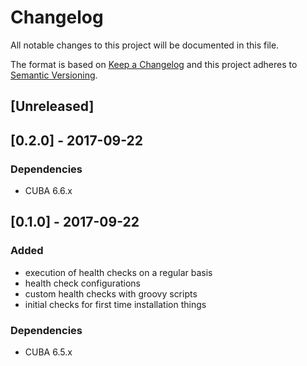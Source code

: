 # Changelog
All notable changes to this project will be documented in this file.

The format is based on [Keep a Changelog](http://keepachangelog.com/en/1.0.0/)
and this project adheres to [Semantic Versioning](http://semver.org/spec/v2.0.0.html).

## [Unreleased]


## [0.2.0] - 2017-09-22

### Dependencies
- CUBA 6.6.x

## [0.1.0] - 2017-09-22
### Added
- execution of health checks on a regular basis
- health check configurations
- custom health checks with groovy scripts
- initial checks for first time installation things


### Dependencies
- CUBA 6.5.x
